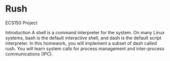 # Rush
ECS150 Project

Introduction
A shell is a command interpreter for the system. On many Linux systems, bash is the
default interactive shell, and dash is the default script interpreter. In this homework, you
will implement a subset of dash called rush. You will learn system calls for process
management and inter-process communications (IPC).
